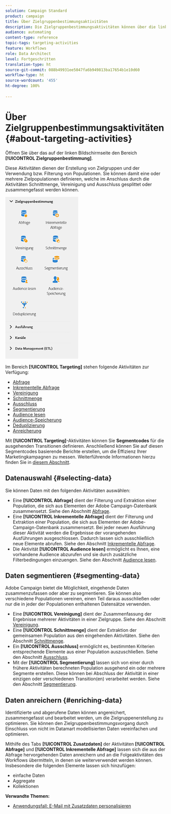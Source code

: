 ```yaml
---
solution: Campaign Standard
product: campaign
title: Über Zielgruppenbestimmungsaktivitäten
description: Die Zielgruppenbestimmungsaktivitäten können über die linke Bildschirmseite geöffnet werden.
audience: automating
content-type: reference
topic-tags: targeting-activities
feature: Workflows
role: Data Architect
level: Fortgeschritten
translation-type: ht
source-git-commit: 088b49931ee5047fa6b949813ba17654b1e10d60
workflow-type: ht
source-wordcount: '455'
ht-degree: 100%

---
```



# Über Zielgruppenbestimmungsaktivitäten{#about-targeting-activities}

Öffnen Sie über das auf der linken Bildschirmseite den Bereich **[!UICONTROL Zielgruppenbestimmung]**.

Diese Aktivitäten dienen der Erstellung von Zielgruppen und der Verwendung bzw. Filterung von Populationen. Sie können damit eine oder mehrere Zielpopulationen definieren, welche im Anschluss durch die Aktivitäten Schnittmenge, Vereinigung und Ausschluss gesplittet oder zusammengefasst werden können.

![](assets/wkf_targeting_activities.png)

Im Bereich **[!UICONTROL Targeting]** stehen folgende Aktivitäten zur Verfügung:

* [Abfrage](../../automating/using/query.md)
* [Inkrementelle Abfrage](../../automating/using/incremental-query.md)
* [Vereinigung](../../automating/using/union.md)
* [Schnittmenge](../../automating/using/intersection.md)
* [Ausschluss](../../automating/using/exclusion.md)
* [Segmentierung](../../automating/using/segmentation.md)
* [Audience lesen](../../automating/using/read-audience.md)
* [Audience-Speicherung](../../automating/using/save-audience.md)
* [Deduplizierung](../../automating/using/deduplication.md)
* [Anreicherung](../../automating/using/enrichment.md)

Mit **[!UICONTROL Targeting]**-Aktivitäten können Sie **Segmentcodes** für die ausgehenden Transitionen definieren. Anschließend können Sie auf diesen Segmentcodes basierende Berichte erstellen, um die Effizienz Ihrer Marketingkampagnen zu messen. Weiterführende Informationen hierzu finden Sie in [diesem Abschnitt](../../reporting/using/creating-a-report-workflow-segment.md).

## Datenauswahl {#selecting-data}

Sie können Daten mit den folgenden Aktivitäten auswählen:

* Eine **[!UICONTROL Abfrage]** dient der Filterung und Extraktion einer Population, die sich aus Elementen der Adobe Campaign-Datenbank zusammensetzt. Siehe den Abschnitt [Abfrage](../../automating/using/query.md).
* Eine **[!UICONTROL Inkrementelle Abfrage]** dient der Filterung und Extraktion einer Population, die sich aus Elementen der Adobe-Campaign-Datenbank zusammensetzt. Bei jeder neuen Ausführung dieser Aktivität werden die Ergebnisse der vorangehenden Ausführungen ausgeschlossen. Dadurch lassen sich ausschließlich neue Elemente abrufen. Siehe den Abschnitt [Inkrementelle Abfrage](../../automating/using/incremental-query.md).
* Die Aktivität **[!UICONTROL Audience lesen]** ermöglicht es Ihnen, eine vorhandene Audience abzurufen und sie durch zusätzliche Filterbedingungen einzuengen. Siehe den Abschnitt [Audience lesen](../../automating/using/read-audience.md).

## Daten segmentieren {#segmenting-data}

Adobe Campaign bietet die Möglichkeit, eingehende Daten zusammenzufassen oder aber zu segmentieren. Sie können also verschiedene Populationen vereinen, einen Teil daraus ausschließen oder nur die in jeder der Populationen enthaltenen Datensätze verwenden.

* Eine **[!UICONTROL Vereinigung]** dient der Zusammenfassung der Ergebnisse mehrerer Aktivitäten in einer Zielgruppe. Siehe den Abschnitt [Vereinigung](../../automating/using/union.md).
* Eine **[!UICONTROL Schnittmenge]** dient der Extraktion der gemeinsamen Population aus den eingehenden Aktivitäten. Siehe den Abschnitt [Schnittmenge](../../automating/using/intersection.md).
* Ein **[!UICONTROL Ausschluss]** ermöglicht es, bestimmten Kriterien entsprechende Elemente aus einer Population auszuschließen. Siehe den Abschnitt [Ausschluss](../../automating/using/exclusion.md).
* Mit der **[!UICONTROL Segmentierung]** lassen sich von einer durch frühere Aktivitäten berechneten Population ausgehend ein oder mehrere Segmente erstellen. Diese können bei Abschluss der Aktivität in einer einzigen oder verschiedenen Transition(en) verarbeitet werden. Siehe den Abschnitt [Segmentierung](../../automating/using/segmentation.md).

## Daten anreichern {#enriching-data}

Identifizierte und abgerufene Daten können angereichert, zusammengefasst und bearbeitet werden, um die Zielgruppenerstellung zu optimieren. Sie können den Zielgruppenbestimmungsvorgang durch Einschluss von nicht im Datamart modellisierten Daten vereinfachen und optimieren.

Mithilfe des Tabs **[!UICONTROL Zusatzdaten]** der Aktivitäten **[!UICONTROL Abfrage]** und **[!UICONTROL Inkrementelle Abfrage]** lassen sich die aus der Abfrage hervorgehenden Daten anreichern und an die Folgeaktivitäten des Workflows übermitteln, in denen sie weiterverwendet werden können. Insbesondere die folgenden Elemente lassen sich hinzufügen:

* einfache Daten
* Aggregate
* Kollektionen

**Verwandte Themen:**

* [Anwendungsfall: E-Mail mit Zusatzdaten personalisieren](../../automating/using/personalizing-email-with-additional-data.md)
